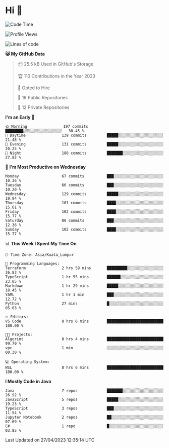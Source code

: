 <h1>Hi 👋</h1>

<!--START_SECTION:waka-->
![Code Time](http://img.shields.io/badge/Code%20Time-173%20hrs%2049%20mins-blue)

![Profile Views](http://img.shields.io/badge/Profile%20Views-1-blue)

![Lines of code](https://img.shields.io/badge/From%20Hello%20World%20I%27ve%20Written-652.0%20thousand%20lines%20of%20code-blue)

**🐱 My GitHub Data** 

> 📦 25.5 kB Used in GitHub's Storage 
 > 
> 🏆 110 Contributions in the Year 2023
 > 
> 💼 Opted to Hire
 > 
> 📜 19 Public Repositories 
 > 
> 🔑 12 Private Repositories 
 > 
**I'm an Early 🐤** 

```text
🌞 Morning                197 commits         ████████░░░░░░░░░░░░░░░░░   30.45 % 
🌆 Daytime                139 commits         █████░░░░░░░░░░░░░░░░░░░░   21.48 % 
🌃 Evening                131 commits         █████░░░░░░░░░░░░░░░░░░░░   20.25 % 
🌙 Night                  180 commits         ███████░░░░░░░░░░░░░░░░░░   27.82 % 
```
📅 **I'm Most Productive on Wednesday** 

```text
Monday                   67 commits          ███░░░░░░░░░░░░░░░░░░░░░░   10.36 % 
Tuesday                  66 commits          ███░░░░░░░░░░░░░░░░░░░░░░   10.20 % 
Wednesday                129 commits         █████░░░░░░░░░░░░░░░░░░░░   19.94 % 
Thursday                 101 commits         ████░░░░░░░░░░░░░░░░░░░░░   15.61 % 
Friday                   102 commits         ████░░░░░░░░░░░░░░░░░░░░░   15.77 % 
Saturday                 80 commits          ███░░░░░░░░░░░░░░░░░░░░░░   12.36 % 
Sunday                   102 commits         ████░░░░░░░░░░░░░░░░░░░░░   15.77 % 
```


📊 **This Week I Spent My Time On** 

```text
🕑︎ Time Zone: Asia/Kuala_Lumpur

💬 Programming Languages: 
Terraform                2 hrs 59 mins       █████████░░░░░░░░░░░░░░░░   36.83 % 
TypeScript               1 hr 55 mins        ██████░░░░░░░░░░░░░░░░░░░   23.85 % 
Markdown                 1 hr 29 mins        █████░░░░░░░░░░░░░░░░░░░░   18.45 % 
YAML                     1 hr 1 min          ███░░░░░░░░░░░░░░░░░░░░░░   12.72 % 
Python                   27 mins             █░░░░░░░░░░░░░░░░░░░░░░░░   05.63 % 

🔥 Editors: 
VS Code                  8 hrs 6 mins        █████████████████████████   100.00 % 

🐱‍💻 Projects: 
Algorint                 8 hrs 4 mins        █████████████████████████   99.70 % 
vpc                      1 min               ░░░░░░░░░░░░░░░░░░░░░░░░░   00.30 % 

💻 Operating System: 
WSL                      8 hrs 6 mins        █████████████████████████   100.00 % 
```

**I Mostly Code in Java** 

```text
Java                     7 repos             ███████░░░░░░░░░░░░░░░░░░   26.92 % 
JavaScript               5 repos             █████░░░░░░░░░░░░░░░░░░░░   19.23 % 
TypeScript               3 repos             ███░░░░░░░░░░░░░░░░░░░░░░   11.54 % 
Jupyter Notebook         2 repos             ██░░░░░░░░░░░░░░░░░░░░░░░   07.69 % 
C#                       1 repo              █░░░░░░░░░░░░░░░░░░░░░░░░   03.85 % 
```




 Last Updated on 27/04/2023 12:35:14 UTC
<!--END_SECTION:waka-->

